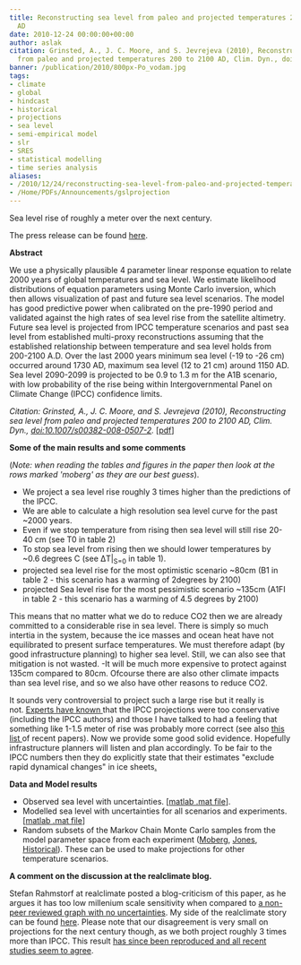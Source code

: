 ```yaml
---
title: Reconstructing sea level from paleo and projected temperatures 200 to 2100
  AD
date: 2010-12-24 00:00:00+00:00
author: aslak
citation: Grinsted, A., J. C. Moore, and S. Jevrejeva (2010), Reconstructing sea level
  from paleo and projected temperatures 200 to 2100 AD, Clim. Dyn., doi:10.1007/s00382-008-0507-2.
banner: /publication/2010/800px-Po_vodam.jpg
tags:
- climate
- global
- hindcast
- historical
- projections
- sea level
- semi-empirical model
- slr
- SRES
- statistical modelling
- time series analysis
aliases:
- /2010/12/24/reconstructing-sea-level-from-paleo-and-projected-temperatures-200-to-2100-ad/
- /Home/PDFs/Announcements/gslprojection
---
```


Sea level rise of roughly a meter over the next century.
<!--more-->

The press release can be found [here](http://www.eurekalert.org/pub_releases/2009-01/uoc-slr010809.php).

**Abstract**

We use a physically plausible 4 parameter linear response equation to relate 2000 years of global temperatures and sea level. We estimate likelihood distributions of equation parameters using Monte Carlo inversion, which then allows visualization of past and future sea level scenarios. The model has good predictive power when calibrated on the pre-1990 period and validated against the high rates of sea level rise from the satellite altimetry. Future sea level is projected from IPCC temperature scenarios and past sea level from established multi-proxy reconstructions assuming that the established relationship between temperature and sea level holds from 200-2100 A.D. Over the last 2000 years minimum sea level (-19 to -26 cm) occurred around 1730 AD, maximum sea level (12 to 21 cm) around 1150 AD. Sea level 2090-2099 is projected to be 0.9 to 1.3 m for the A1B scenario, with low probability of the rise being within Intergovernmental Panel on Climate Change (IPCC) confidence limits.

_Citation: Grinsted, A., J. C. Moore, and S. Jevrejeva (2010), Reconstructing sea level from paleo and projected temperatures 200 to 2100 AD, Clim. Dyn., [doi:10.1007/s00382-008-0507-2](http://dx.doi.org/10.1007/s00382-008-0507-2)._ [[pdf](/pdf/grinsted-climdyn09-sealevel200to2100ad.pdf)]

**Some of the main results and some comments**

(_Note: when reading the tables and figures in the paper then look at the rows marked 'moberg' as they are our best guess_).

  * We project a sea level rise roughly 3 times higher than the predictions of the IPCC.
  * We are able to calculate a high resolution sea level curve for the past ~2000 years.
  * Even if we stop temperature from rising then sea level will still rise 20-40 cm (see T0 in table 2)
  * To stop sea level from rising then we should lower temperatures by  ~0.6 degrees C (see ΔT|<sub>S=0</sub> in table 1).
  * projected sea level rise for the most optimistic scenario ~80cm (B1 in table 2 - this scenario has a warming of 2degrees by 2100)
  * projected Sea level rise for the most pessimistic scenario ~135cm (A1FI in table 2 - this scenario has a warming of 4.5 degrees by 2100)

This means that no matter what we do to reduce CO2 then we are already committed to a considerable rise in sea level. There is simply so much intertia in the system, because the ice masses and ocean heat have not equilibrated to present surface temperatures. We must therefore adapt (by good infrastructure planning) to higher sea level. Still, we can also see that mitigation is not wasted. -It will be much more expensive to protect against 135cm compared to 80cm. Ofcourse there are also other climate impacts than sea level rise, and so we also have other reasons to reduce CO2.

It sounds very controversial to project such a large rise but it really is not. [Experts have known ](http://www.climatescience.gov/Library/sap/sap3-4/final-report/default.htm)that the IPCC projections were too conservative (including the IPCC authors) and those I have talked to had a feeling that something like 1-1.5 meter of rise was probably more correct (see also [this list ](/Home/Miscellaneous-Debris/recentpapersonsealevel)of recent papers). Now we provide some good solid evidence. Hopefully infrastructure planners will listen and plan accordingly. To be fair to the IPCC numbers then they do explicitly state that their estimates "exclude rapid dynamical changes" in ice sheets[.](/Home/PDFs/Announcements/gslprojection/pressresponse)

**Data and Model results**

  * Observed sea level with uncertainties. [[matlab .mat file](/Home/PDFs/Announcements/gslprojection/gsl-with-montecarloC.mat)].
  * Modelled sea level with uncertainties for all scenarios and experiments. [[matlab .mat file](/Home/PDFs/Announcements/gslprojection/G09-miniresulttable.mat)]
  * Random subsets of the Markov Chain Monte Carlo samples from the model parameter space from each experiment ([Moberg](/Home/PDFs/Announcements/gslprojection/g09-moberg-mcmc-small.txt), [Jones](/Home/PDFs/Announcements/gslprojection/g09-jones-mcmc-small.txt), [Historical](/Home/PDFs/Announcements/gslprojection/g09-obs-mcmc-small.txt)). These can be used to make projections for other temperature scenarios.

**A comment on the discussion at the realclimate blog.**

Stefan Rahmstorf at realclimate posted a blog-criticism of this paper, as he argues it has too low millenium scale sensitivity when compared to [a non-peer reviewed graph with no uncertainties](/Home/Miscellaneous-Debris/relationshipbetweensealevelriseandglobaltemperature). My side of the realclimate story can be found [here](/Home/Miscellaneous-Debris/rahmstorf2007lackofrealism). Please note that our disagreement is very small on projections for the next century though, as we both project roughly 3 times more than IPCC. This result [has since been reproduced and all recent studies seem to agree](/Home/PDFs/Announcements/howwillsealevelrespondtochangesinnaturalandanthropogenicforcingsby2100).